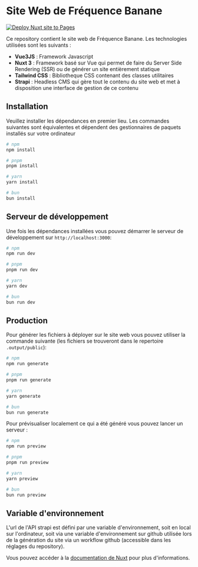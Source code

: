 # Site Web de Fréquence Banane
[![Deploy Nuxt site to Pages](https://github.com/Frequence-Banane-Dev-Team/bananuxt/actions/workflows/deploy.yml/badge.svg)](https://github.com/Frequence-Banane-Dev-Team/bananuxt/actions/workflows/deploy.yml)

Ce repository contient le site web de Fréquence Banane.
Les technologies utilisées sont les suivants :
- **Vue3JS** : Framework Javascript 
- **Nuxt 3** : Framework basé sur Vue qui permet de faire du Server Side Rendering (SSR) ou de générer un site entièrement statique
- **Tailwind CSS** : Bibliotheque CSS contenant des classes utilitaires 
- **Strapi** : Headless CMS qui gère tout le contenu du site web et met à disposition une interface de gestion de ce contenu


## Installation

Veuillez installer les dépendances en premier lieu. Les commandes suivantes sont équivalentes et dépendent des gestionnaires de paquets installés sur votre ordinateur

```bash
# npm
npm install

# pnpm
pnpm install

# yarn
yarn install

# bun
bun install
```

## Serveur de développement

Une fois les dépendances installées vous pouvez démarrer le serveur de développement sur `http://localhost:3000`:

```bash
# npm
npm run dev

# pnpm
pnpm run dev

# yarn
yarn dev

# bun
bun run dev
```

## Production

Pour générer les fichiers à déployer sur le site web vous pouvez utiliser la commande suivante (les fichiers se trouveront dans le repertoire `.output/public`):

```bash
# npm
npm run generate

# pnpm
pnpm run generate

# yarn
yarn generate

# bun
bun run generate
```

Pour prévisualiser localement ce qui a été généré vous pouvez lancer un serveur :

```bash
# npm
npm run preview

# pnpm
pnpm run preview

# yarn
yarn preview

# bun
bun run preview
```

## Variable d'environnement
L'url de l'API strapi est défini par une variable d'environnement, soit en local sur l'ordinateur, soit via une variable d'environnement sur github utilisée lors de la génération du site via un workflow github (accessible dans les réglages du repository). 


Vous pouvez accéder à la [documentation de Nuxt](https://nuxt.com/docs/getting-started/deployment) pour plus d'informations.
